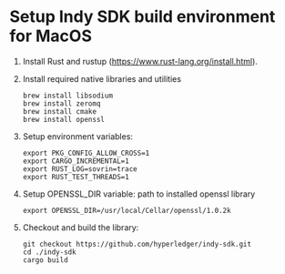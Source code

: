 # Setup Indy SDK build environment for MacOS

1. Install Rust and rustup (https://www.rust-lang.org/install.html).
1. Install required native libraries and utilities

   ```
   brew install libsodium
   brew install zeromq
   brew install cmake
   brew install openssl
   ```
1. Setup environment variables:
   ```
   export PKG_CONFIG_ALLOW_CROSS=1
   export CARGO_INCREMENTAL=1
   export RUST_LOG=sovrin=trace
   export RUST_TEST_THREADS=1
   ```
1. Setup OPENSSL_DIR variable: path to installed openssl library
   ```
   export OPENSSL_DIR=/usr/local/Cellar/openssl/1.0.2k
   ```
1. Checkout and build the library:
   ```
   git checkout https://github.com/hyperledger/indy-sdk.git
   cd ./indy-sdk
   cargo build
   ```